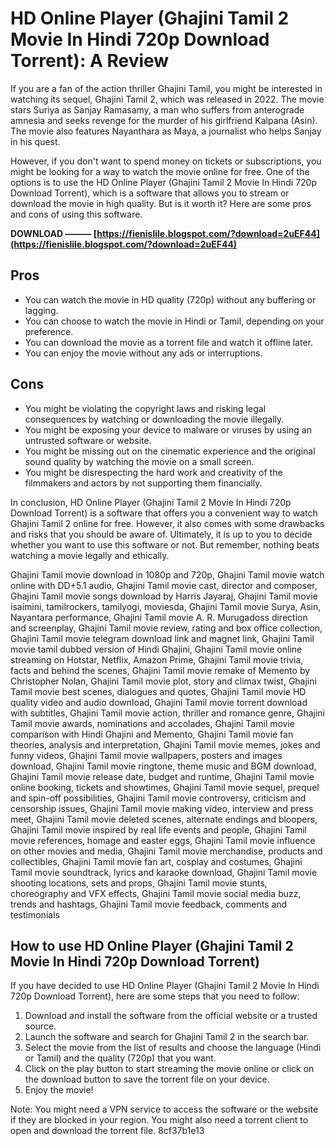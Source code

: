 # HD Online Player (Ghajini Tamil 2 Movie In Hindi 720p Download Torrent): A Review
 
If you are a fan of the action thriller Ghajini Tamil, you might be interested in watching its sequel, Ghajini Tamil 2, which was released in 2022. The movie stars Suriya as Sanjay Ramasamy, a man who suffers from anterograde amnesia and seeks revenge for the murder of his girlfriend Kalpana (Asin). The movie also features Nayanthara as Maya, a journalist who helps Sanjay in his quest.
 
However, if you don't want to spend money on tickets or subscriptions, you might be looking for a way to watch the movie online for free. One of the options is to use the HD Online Player (Ghajini Tamil 2 Movie In Hindi 720p Download Torrent), which is a software that allows you to stream or download the movie in high quality. But is it worth it? Here are some pros and cons of using this software.
 
**DOWNLOAD ——— [https://fienislile.blogspot.com/?download=2uEF44](https://fienislile.blogspot.com/?download=2uEF44)**


 
## Pros
 
- You can watch the movie in HD quality (720p) without any buffering or lagging.
- You can choose to watch the movie in Hindi or Tamil, depending on your preference.
- You can download the movie as a torrent file and watch it offline later.
- You can enjoy the movie without any ads or interruptions.

## Cons

- You might be violating the copyright laws and risking legal consequences by watching or downloading the movie illegally.
- You might be exposing your device to malware or viruses by using an untrusted software or website.
- You might be missing out on the cinematic experience and the original sound quality by watching the movie on a small screen.
- You might be disrespecting the hard work and creativity of the filmmakers and actors by not supporting them financially.

In conclusion, HD Online Player (Ghajini Tamil 2 Movie In Hindi 720p Download Torrent) is a software that offers you a convenient way to watch Ghajini Tamil 2 online for free. However, it also comes with some drawbacks and risks that you should be aware of. Ultimately, it is up to you to decide whether you want to use this software or not. But remember, nothing beats watching a movie legally and ethically.
 
Ghajini Tamil movie download in 1080p and 720p,  Ghajini Tamil movie watch online with DD+5.1 audio,  Ghajini Tamil movie cast, director and composer,  Ghajini Tamil movie songs download by Harris Jayaraj,  Ghajini Tamil movie isaimini, tamilrockers, tamilyogi, moviesda,  Ghajini Tamil movie Surya, Asin, Nayantara performance,  Ghajini Tamil movie A. R. Murugadoss direction and screenplay,  Ghajini Tamil movie review, rating and box office collection,  Ghajini Tamil movie telegram download link and magnet link,  Ghajini Tamil movie tamil dubbed version of Hindi Ghajini,  Ghajini Tamil movie online streaming on Hotstar, Netflix, Amazon Prime,  Ghajini Tamil movie trivia, facts and behind the scenes,  Ghajini Tamil movie remake of Memento by Christopher Nolan,  Ghajini Tamil movie plot, story and climax twist,  Ghajini Tamil movie best scenes, dialogues and quotes,  Ghajini Tamil movie HD quality video and audio download,  Ghajini Tamil movie torrent download with subtitles,  Ghajini Tamil movie action, thriller and romance genre,  Ghajini Tamil movie awards, nominations and accolades,  Ghajini Tamil movie comparison with Hindi Ghajini and Memento,  Ghajini Tamil movie fan theories, analysis and interpretation,  Ghajini Tamil movie memes, jokes and funny videos,  Ghajini Tamil movie wallpapers, posters and images download,  Ghajini Tamil movie ringtone, theme music and BGM download,  Ghajini Tamil movie release date, budget and runtime,  Ghajini Tamil movie online booking, tickets and showtimes,  Ghajini Tamil movie sequel, prequel and spin-off possibilities,  Ghajini Tamil movie controversy, criticism and censorship issues,  Ghajini Tamil movie making video, interview and press meet,  Ghajini Tamil movie deleted scenes, alternate endings and bloopers,  Ghajini Tamil movie inspired by real life events and people,  Ghajini Tamil movie references, homage and easter eggs,  Ghajini Tamil movie influence on other movies and media,  Ghajini Tamil movie merchandise, products and collectibles,  Ghajini Tamil movie fan art, cosplay and costumes,  Ghajini Tamil movie soundtrack, lyrics and karaoke download,  Ghajini Tamil movie shooting locations, sets and props,  Ghajini Tamil movie stunts, choreography and VFX effects,  Ghajini Tamil movie social media buzz, trends and hashtags,  Ghajini Tamil movie feedback, comments and testimonials
  
## How to use HD Online Player (Ghajini Tamil 2 Movie In Hindi 720p Download Torrent)
 
If you have decided to use HD Online Player (Ghajini Tamil 2 Movie In Hindi 720p Download Torrent), here are some steps that you need to follow:

1. Download and install the software from the official website or a trusted source.
2. Launch the software and search for Ghajini Tamil 2 in the search bar.
3. Select the movie from the list of results and choose the language (Hindi or Tamil) and the quality (720p) that you want.
4. Click on the play button to start streaming the movie online or click on the download button to save the torrent file on your device.
5. Enjoy the movie!

Note: You might need a VPN service to access the software or the website if they are blocked in your region. You might also need a torrent client to open and download the torrent file.
 8cf37b1e13
 
